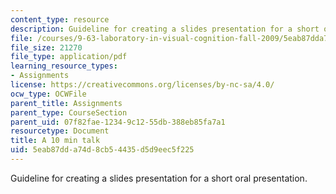 ```yaml
---
content_type: resource
description: Guideline for creating a slides presentation for a short oral presentation.
file: /courses/9-63-laboratory-in-visual-cognition-fall-2009/5eab87dda74d8cb54435d5d9eec5f225_MIT9_63F09_assn03.pdf
file_size: 21270
file_type: application/pdf
learning_resource_types:
- Assignments
license: https://creativecommons.org/licenses/by-nc-sa/4.0/
ocw_type: OCWFile
parent_title: Assignments
parent_type: CourseSection
parent_uid: 07f82fae-1234-9c12-55db-388eb85fa7a1
resourcetype: Document
title: A 10 min talk
uid: 5eab87dd-a74d-8cb5-4435-d5d9eec5f225
---
```

Guideline for creating a slides presentation for a short oral presentation.